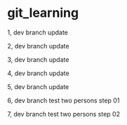 # git_learning

1, dev branch update

2, dev branch update

3, dev branch update

4, dev branch update

5, dev branch update

6, dev branch test two persons step 01

7, dev branch test two persons step 02